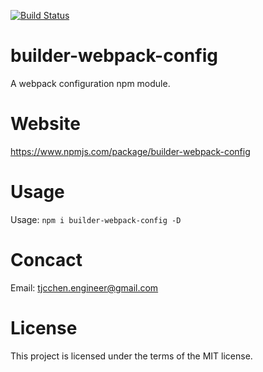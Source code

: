 [![Build Status](https://travis-ci.org/tjcchen/builder-webpack-config.svg?branch=main)](https://travis-ci.org/tjcchen/builder-webpack-config)

# builder-webpack-config
A webpack configuration npm module.

# Website
https://www.npmjs.com/package/builder-webpack-config

# Usage
Usage: ``` npm i builder-webpack-config -D ```

# Concact
Email: tjcchen.engineer@gmail.com

# License
This project is licensed under the terms of the MIT license.
